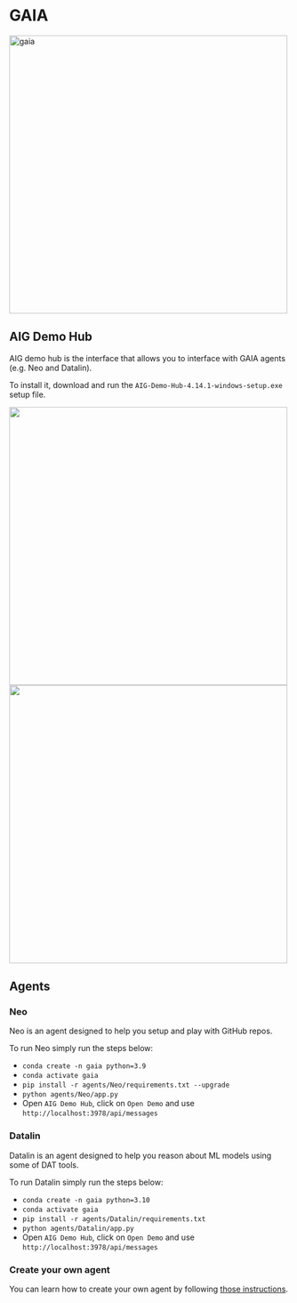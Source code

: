 # GAIA
<img src="https://github.com/aigdat/gaia/assets/4722733/0db60b9b-05d5-4732-a74e-f67bc9bdb61b" alt="gaia" width="500">

## AIG Demo Hub

AIG demo hub is the interface that allows you to interface with GAIA agents (e.g. Neo and Datalin).

To install it, download and run the `AIG-Demo-Hub-4.14.1-windows-setup.exe` setup file.

<img src="https://github.com/aigdat/gaia/raw/main/img/demo_hub_1.png"  width="500"/>

<img src="https://github.com/aigdat/gaia/raw/main/img/demo_hub_2.png"  width="500"/>

## Agents

### Neo

Neo is an agent designed to help you setup and play with GitHub repos.

To run Neo simply run the steps below:
* `conda create -n gaia python=3.9`
* `conda activate gaia`
* `pip install -r agents/Neo/requirements.txt --upgrade`
* `python agents/Neo/app.py`
* Open `AIG Demo Hub`, click on `Open Demo` and use `http://localhost:3978/api/messages`

### Datalin

Datalin is an agent designed to help you reason about ML models using some of DAT tools.

To run Datalin simply run the steps below:
* `conda create -n gaia python=3.10`
* `conda activate gaia`
* `pip install -r agents/Datalin/requirements.txt`
* `python agents/Datalin/app.py`
* Open `AIG Demo Hub`, click on `Open Demo` and use `http://localhost:3978/api/messages`

### Create your own agent

You can learn how to create your own agent by following [those instructions](https://learn.microsoft.com/en-us/azure/bot-service/bot-service-quickstart-create-bot).

